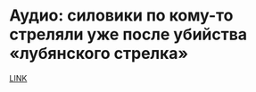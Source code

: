 # Аудио: силовики по кому-то стреляли уже после убийства «лубянского стрелка»



[LINK](https://varlamov.ru/3719836.html)